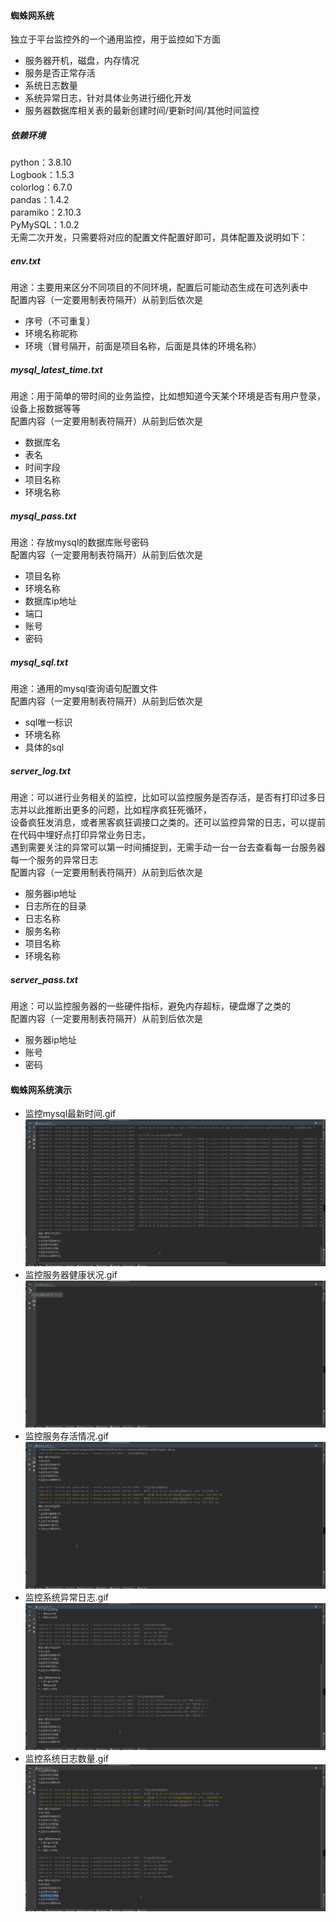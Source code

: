 #### 蜘蛛网系统  
独立于平台监控外的一个通用监控，用于监控如下方面
- 服务器开机，磁盘，内存情况
- 服务是否正常存活
- 系统日志数量
- 系统异常日志，针对具体业务进行细化开发
- 服务器数据库相关表的最新创建时间/更新时间/其他时间监控  
##### 依赖环境
python：3.8.10  
Logbook：1.5.3  
colorlog：6.7.0  
pandas：1.4.2  
paramiko：2.10.3  
PyMySQL：1.0.2  
无需二次开发，只需要将对应的配置文件配置好即可，具体配置及说明如下：
##### env.txt  
用途：主要用来区分不同项目的不同环境，配置后可能动态生成在可选列表中  
配置内容（一定要用制表符隔开）从前到后依次是  
- 序号（不可重复）
- 环境名称昵称
- 环境（冒号隔开，前面是项目名称，后面是具体的环境名称）  
##### mysql_latest_time.txt 
用途：用于简单的带时间的业务监控，比如想知道今天某个环境是否有用户登录，设备上报数据等等  
配置内容（一定要用制表符隔开）从前到后依次是  
- 数据库名
- 表名
- 时间字段
- 项目名称
- 环境名称
##### mysql_pass.txt 
用途：存放mysql的数据库账号密码  
配置内容（一定要用制表符隔开）从前到后依次是  
- 项目名称
- 环境名称
- 数据库ip地址
- 端口
- 账号
- 密码
##### mysql_sql.txt 
用途：通用的mysql查询语句配置文件  
配置内容（一定要用制表符隔开）从前到后依次是  
- sql唯一标识
- 环境名称
- 具体的sql
##### server_log.txt 
用途：可以进行业务相关的监控，比如可以监控服务是否存活，是否有打印过多日志并以此推断出更多的问题，比如程序疯狂死循环，  
设备疯狂发消息，或者黑客疯狂调接口之类的。还可以监控异常的日志，可以提前在代码中埋好点打印异常业务日志，  
遇到需要关注的异常可以第一时间捕捉到，无需手动一台一台去查看每一台服务器每一个服务的异常日志  
配置内容（一定要用制表符隔开）从前到后依次是  
- 服务器ip地址
- 日志所在的目录
- 日志名称
- 服务名称
- 项目名称
- 环境名称
##### server_pass.txt 
用途：可以监控服务器的一些硬件指标，避免内存超标，硬盘爆了之类的    
配置内容（一定要用制表符隔开）从前到后依次是  
- 服务器ip地址
- 账号
- 密码
#### 蜘蛛网系统演示
- 监控mysql最新时间.gif
![img.png](../resource/images/spider/监控mysql最新时间.gif)
- 监控服务器健康状况.gif
![img.png](../resource/images/spider/监控服务器健康状况.gif)
- 监控服务存活情况.gif
![img.png](../resource/images/spider/监控服务存活情况.gif)
- 监控系统异常日志.gif
![img.png](../resource/images/spider/监控系统异常日志.gif)
- 监控系统日志数量.gif
![img.png](../resource/images/spider/监控系统日志数量.gif)

